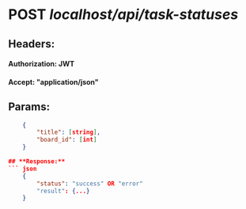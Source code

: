 # POST *localhost/api/task-statuses*
## **Headers:**
#### Authorization: JWT
#### Accept: "application/json"

## **Params:**
``` json
    {
        "title": [string],
        "board_id": [int]
    }

## **Response:**
``` json
    {
        "status": "success" OR "error"
        "result": {...}
    }
```